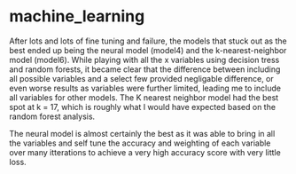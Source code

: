 # machine_learning

After lots and lots of fine tuning and failure, the models that stuck out as the best ended up being the neural model (model4) and the k-nearest-neighbor model (model6).
While playing with all the x variables using decision tress and random forests, it became clear that the difference between including all possible variables and a select few 
provided negligable difference, or even worse results as variables were further limited, leading me to include all variables for other models. The K nearest neighbor model had
the best spot at k = 17, which is roughly what I would have expected based on the random forest analysis.

The neural model is almost certainly the best as it was able to bring in all the variables and self tune the accuracy and weighting of each variable over many itterations to
achieve a very high accuracy score with very little loss.
